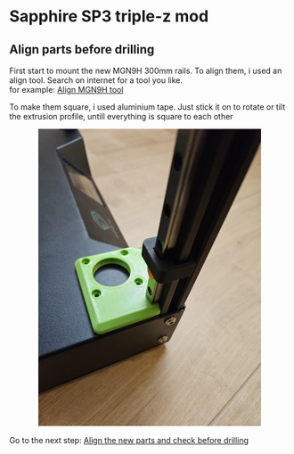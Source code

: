 # Sapphire SP3 triple-z mod

## Align parts before drilling

First start to mount the new MGN9H 300mm rails.
To align them, i used an align tool.
Search on internet for a tool you like.<br> 
for example: <a href="https://www.yeggi.com/q/mgn9+alignment/">Align MGN9H tool</a>

To make them square, i used aluminium tape. Just stick it on to rotate or tilt the extrusion profile, untill everything is square to each other
<p align="center">
  <img width="400" src="../pictures/20240102_144706.jpg">
</p>

Go to the next step: <a href="../alignparts/readme.md">Align the new parts and check before drilling</a>
